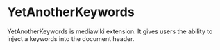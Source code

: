 YetAnotherKeywords
==================

YetAnotherKeywords is mediawiki extension.
It gives users the ability to inject a <meta> keywords into the document header.